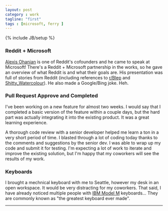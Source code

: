```yaml
---
layout: post
category : work
tagline: "first"
tags : [microsoft, ferry ]
---
```

{% include JB/setup %}

### Reddit + Microsoft 

[Alexis Ohanian](http://alexisohanian.com/) is one of Reddit's cofounders and he came to speak at Microsoft! There's a Reddit + Microsoft partnership in the works, so he gave an overview of what Reddit is and what their goals are. His presentation was full of stories from Reddit (including references to [r/Blep](https://www.reddit.com/r/Blep/) and [Shitty_Watercolour](https://www.reddit.com/r/Shitty_Watercolour/)). He also made a Google/Bing joke. Heh.

### Pull Request Approve and Completed

I've been working on a new feature for almost two weeks. I would say that I completed a basic version of the feature within a couple days, but the hard part was actually integrating it into the existing product. It was a great learning experience. 


A thorough code review with a senior developer helped me learn a ton in a very short period of time. I blasted through a lot of coding today thanks to the comments and suggestions by the senior dev. I was able to wrap up my code and submit it for testing. I'm expecting a lot of work to iterate and improve the existing solution, but I'm happy that my coworkers will see the results of my work.

### Keyboards

I brought a mechnical keyboard with me to Seattle, however my desk in an open workspace. It would be very distracting for my coworkers. That said, I have already noticed multiple people with [IBM Model M](https://webwit.nl/input/kbsim/img/modelm_4.jpg) keyboards... They are commonly known as "the greatest keyboard ever made".

---